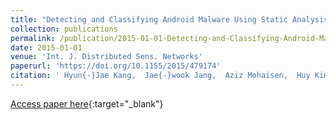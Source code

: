 ```yaml
---
title: "Detecting and Classifying Android Malware Using Static Analysis along with Creator Information"
collection: publications
permalink: /publication/2015-01-01-Detecting-and-Classifying-Android-Malware-Using-Static-Analysis-along-with-Creator-Information
date: 2015-01-01
venue: 'Int. J. Distributed Sens. Networks'
paperurl: 'https://doi.org/10.1155/2015/479174'
citation: ' Hyun{-}Jae Kang,  Jae{-}wook Jang,  Aziz Mohaisen,  Huy Kim, &quot;Detecting and Classifying Android Malware Using Static Analysis along with Creator Information.&quot; Int. J. Distributed Sens. Networks, 2015.'
---
```

[Access paper here](https://doi.org/10.1155/2015/479174){:target="_blank"}
